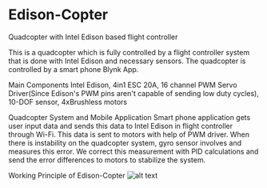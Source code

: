 # Edison-Copter
Quadcopter with Intel Edison based flight controller


This is a quadcopter which is fully controlled by a flight controller system that is done with Intel Edison and necessary sensors. The quadcopter is controlled by a smart phone Blynk App.

Main Components
Intel Edison, 4in1 ESC 20A, 16 channel PWM Servo Driver(Since Edison's PWM pins aren't capable of sending low duty cycles), 10-DOF sensor, 4xBrushless motors

Quadcopter System and Mobile Application
Smart phone application gets user input data and sends this data to Intel Edison in flight controller through Wi-Fi. This data is sent to motors with help of PWM driver. When there is instability on the quadcopter system, gyro sensor involves and measures this error. We correct this measurement with PID calculations and send the error differences to motors to stabilize the system.

Working Principle of Edison-Copter
![alt text](https://user-images.githubusercontent.com/16873223/30248135-052aa0ee-962b-11e7-825c-f705bfb6222d.jpg)

